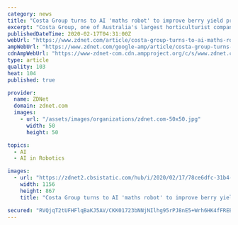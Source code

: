 ```yaml
---
category: news
title: "Costa Group turns to AI 'maths robot' to improve berry yield predictions"
excerpt: "Costa Group, one of Australia's largest horticulturist companies, has begun rolling out an artificial intelligence (AI) system to help the company better understand and manage the quantity and quality of its berry crops. The Sensing+ system, developed by Sydney-based company, The Yield, has been designed to measure 14 variables of a typical ..."
publishedDateTime: 2020-02-17T04:31:00Z
webUrl: "https://www.zdnet.com/article/costa-group-turns-to-ai-maths-robot-to-improve-berry-yield-predictions/"
ampWebUrl: "https://www.zdnet.com/google-amp/article/costa-group-turns-to-ai-maths-robot-to-improve-berry-yield-predictions/"
cdnAmpWebUrl: "https://www-zdnet-com.cdn.ampproject.org/c/s/www.zdnet.com/google-amp/article/costa-group-turns-to-ai-maths-robot-to-improve-berry-yield-predictions/"
type: article
quality: 103
heat: 104
published: true

provider:
  name: ZDNet
  domain: zdnet.com
  images:
    - url: "/assets/images/organizations/zdnet.com-50x50.jpg"
      width: 50
      height: 50

topics:
  - AI
  - AI in Robotics

images:
  - url: "https://zdnet2.cbsistatic.com/hub/i/2020/02/17/78ce6dfc-31b4-4817-ae47-d1b21601de2e/ty-node-in-costa-polytunnel-1.png"
    width: 1156
    height: 867
    title: "Costa Group turns to AI 'maths robot' to improve berry yield predictions"

secured: "RVQjqT2tUFHFlqBaKJ5AV/CKK01723bNNjNIlhg95rPJ8nE5+Wrh6HK4fFREBuAKBfVDJZW7VlllDLf6fSqYQKj9q7clh0GOGvEpNKjwVVg1fwvReN2yXGz0F2KcdKt7gRTn3EEM8kWkvP6nb7S1aWpDeZltMlTVxsJm4M6MrvrSWw0X5icNgypvV9mI2xR2r0x4loMuUqaKdaCr42tQbYgz2csvk97Xugo1xS/10T1Qx/yQd36mC1KwVQuOlOqTNsibh3ymRc8wIgRgbNCMrXGjxRXWor5Fm3yWkhHVOOYEQM+LGPiNqr7uefT+h2CliGGoQFsCwELfJHFpEcUyCm2IFFjViHVKbBmrQGt3dfVzGKKWyvLYBc7ZDCAD60tGv8EGXzh/S74fzv7drXFhm/bLEUTHPv7pRwWf6pAkN7Qwz1VQjLksikrUO5XHl4Sgq9jvhFbrwQ2wrnzHBJtGoGnpvoeL8rWaonx42hrdFCE=;ACRKOcwnUCwAEUyzsYi0Vg=="
---
```


